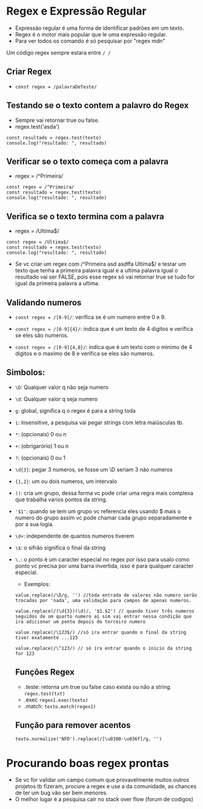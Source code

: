 
# Regex e Expressão Regular

- Expressão regular é uma forma de identificar padrões em um texto.
- Regex é o motor mais popular que le uma expressão regular.
- Para ver todos os comando é só pesquisar por "regex mdn"

Um código regex sempre estara entre `/ /`

## Criar Regex
- `const regex = /palavraDeTeste/`

## Testando se o texto contem a palavro do Regex
- Sempre vai retornar true ou false.
- regex.test('asda')
```
const resultado = regex.test(texto)
console.log("resultado: ", resultado)
```

## Verificar se o texto começa com a palavra

 - regex = /^Primeira/
```
const regex = /^Primeira/
const resultado = regex.test(texto)
console.log("resultado: ", resultado)
```

## Verifica se o texto termina com a palavra
 - regex = /Ultima$/
```
const regex = /Ultima$/
const resultado = regex.test(texto)
console.log("resultado: ", resultado)
```

- Se vc criar um regex com /^Primeira asd asdffa Ultima$/ e testar um texto que tenha a primeira palavra igual e a ultima palavra igual o resultado vai ser FALSE, pois esse regex só vai retornar true se tudo for igual da primeira palavra a ultima.

## Validando numeros

- `const regex = /[0-9]/`: verifica se é um numero entre 0 e 9.

- `const regex = /[0-9]{4}/`: indica que é um texto de 4 digitos e verifica se eles são numeros.

- `const regex = /[0-9]{4,8}/`: indica que é um texto com o minimo de 4 digitos e o maximo de 8 e verifica se eles são numeros.


## Simbolos:

- `\D`: Qualquer valor q não seja numero
- `\d`: Qualquer valor q seja numero
- `g`: global, significa q o regex é para a string toda
- `i`: insensitive, a pesquisa vai pegar strings com letra maiúsculas tb. 
- `*`: (opcionais) 0 ou n
- `+`: (obrigarório) 1 ou n
- `?`: (opcionais) 0 ou 1

- `\d{3}`: pegar 3 numeros, se fosse um \D seriam 3 não numeros
- `{1,2}`: um ou dois numeros, um intervalo
- `()`: cria um grupo, dessa forma vc pode criar uma regra mais complexa que trabalha varios pontos da string.
- `'$1'`: quando se tem um grupo vc referencia eles usando $ mais o numero do grupo assim vc pode chamar cada grupo separadamente e por a sua logia.
- `\d+`: independente de quantos numeros tiverem
- `\$`: o sifrão significa o final da string
- `\.`: o ponto é um caracter especial no regex por isso para usalo como ponto vc precisa por uma barra invertida, isso é para qualquer caracter especial.

  - Exemplos:
  ```
  value.replace(/\D/g, '') //toda entrada de valores não numero serão trocadas por 'nada', uma validação para campos de apenas numeros.

  value.replace(/(\d{3})(\d)/, '$1.$2') // quando tiver três numeros seguidos de um quarto numero ai sim vai entrar nessa condição que ira adicionar um ponto depois do terceiro numero

  value.replace(/\123$/) //só ira entrar quando o final da string tiver exatamente ...123

  value.replace(/\^123/) // só ira entrar quando o inicio da string for 123
  ```

  ## Funções Regex
    - .teste: retorna um true ou false caso exista ou não a string. `regex.test(txt)`
    - .exec `regex1.exec(texto)`
    - .match: `texto.match(regex1)`

  ## Função para remover acentos
  `texto.normalize('NFD').replace(/[\u0300-\u036f]/g, '')`






# Procurando boas regex prontas

- Se vc for validar um campo comum que provavelmente muitos outros projetos tb fizeram, procure a regex e use a da comunidade, as chances de ter um bug vão ser bem menores.
- O melhor lugar é a pesquisa cair no stack over flow (forum de codigos)
